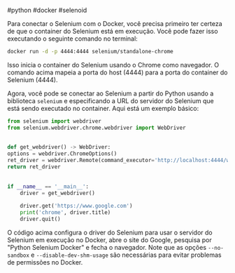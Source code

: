#python #docker #selenoid

Para conectar o Selenium com o Docker, você precisa primeiro ter certeza de que o container do Selenium está em execução. Você pode fazer isso executando o seguinte comando no terminal:

```bash
docker run -d -p 4444:4444 selenium/standalone-chrome
```

Isso inicia o container do Selenium usando o Chrome como navegador. O comando acima mapeia a porta do host (4444) para a porta do container do Selenium (4444).

Agora, você pode se conectar ao Selenium a partir do Python usando a biblioteca `selenium` e especificando a URL do servidor do Selenium que está sendo executado no container. Aqui está um exemplo básico:

```python
from selenium import webdriver  
from selenium.webdriver.chrome.webdriver import WebDriver  
  
  
def get_webdriver() -> WebDriver:  
options = webdriver.ChromeOptions()  
ret_driver = webdriver.Remote(command_executor='http://localhost:4444/wd/hub', options=options)  
return ret_driver  
  
  
if __name__ == '__main__':  
	driver = get_webdriver()  
	  
	driver.get('https://www.google.com')  
	print('chrome', driver.title)  
	driver.quit()

```
O código acima configura o driver do Selenium para usar o servidor do Selenium em execução no Docker, abre o site do Google, pesquisa por "Python Selenium Docker" e fecha o navegador. Note que as opções `--no-sandbox` e `--disable-dev-shm-usage` são necessárias para evitar problemas de permissões no Docker.